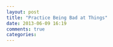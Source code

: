 ```yaml
---
layout: post
title: "Practice Being Bad at Things"
date: 2013-06-09 16:19
comments: true
categories: 
---
```

